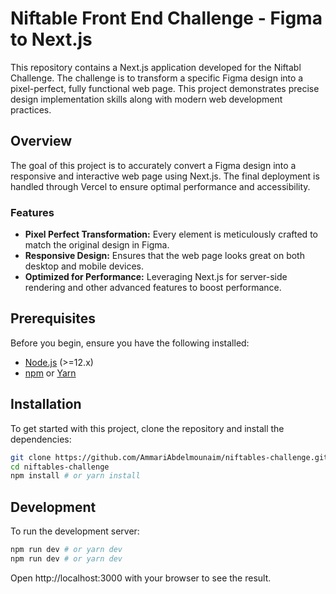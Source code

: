 # Niftable Front End Challenge - Figma to Next.js 

This repository contains a Next.js application developed for the Niftabl Challenge. The challenge is to transform a specific Figma design into a pixel-perfect, fully functional web page. This project demonstrates precise design implementation skills along with modern web development practices.

## Overview

The goal of this project is to accurately convert a Figma design into a responsive and interactive web page using Next.js. The final deployment is handled through Vercel to ensure optimal performance and accessibility.

### Features

- **Pixel Perfect Transformation:** Every element is meticulously crafted to match the original design in Figma.
- **Responsive Design:** Ensures that the web page looks great on both desktop and mobile devices.
- **Optimized for Performance:** Leveraging Next.js for server-side rendering and other advanced features to boost performance.

## Prerequisites

Before you begin, ensure you have the following installed:
- [Node.js](https://nodejs.org/) (>=12.x)
- [npm](https://npmjs.com/) or [Yarn](https://yarnpkg.com/)

## Installation

To get started with this project, clone the repository and install the dependencies:

```bash
git clone https://github.com/AmmariAbdelmounaim/niftables-challenge.git
cd niftables-challenge
npm install # or yarn install
```
## Development

To run the development server:

```bash
npm run dev # or yarn dev
npm run dev # or yarn dev
```
Open http://localhost:3000 with your browser to see the result.


